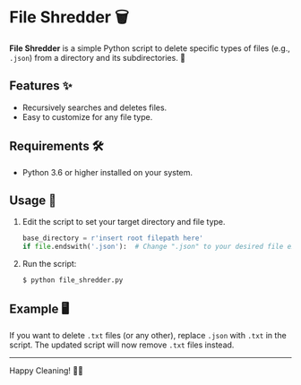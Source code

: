 # File Shredder 🗑️

**File Shredder** is a simple Python script to delete specific types of files (e.g., `.json`) from a directory and its subdirectories. 🚀

## Features ✨

- Recursively searches and deletes files.
- Easy to customize for any file type.

## Requirements 🛠️

- Python 3.6 or higher installed on your system.

## Usage 🚀

1. Edit the script to set your target directory and file type.
   ```python
   base_directory = r'insert root filepath here'
   if file.endswith('.json'):  # Change ".json" to your desired file extension
   ```
2. Run the script:
   ```bash
   $ python file_shredder.py
   ```

## Example 🖥️

If you want to delete `.txt` files (or any other), replace `.json` with `.txt` in the script. The updated script will now remove `.txt` files instead.

---

Happy Cleaning! 🧹✨
